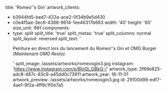 title: 'Romeo''s Gin'
artwork_clients:
  - b3944fd5-bed7-433a-ace2-0f34b9e5d430
  - c0e4f5ae-3ec6-4388-9614-1ee46317b663
width: '40'
height: '60'
size_unit: INH
components:
  -
    type: split
    split_title: 'true'
    split_metas: 'true'
    split_columns: normal
    split_layout: reversed
    split_text: '<p>Peinture en direct lors du lancement du&nbsp;Romeo''s Gin et OMG Burger <em>(Maintenant OMG Resto)</em>.</p>'
    split_image: /assets/artworks/romeosgin3.jpg
instagram: 'https://www.instagram.com/p/BIoQj_GBkQ-/'
artwork_type: 2f69e825-adc8-487c-83c9-a45dd0c73911
artwork_year: 16-11-01
artwork_preview: /assets/artworks/romeosgin3.jpg
id: 29100d98-edf7-4ae1-9f2a-4ff9c1f0e7a5
